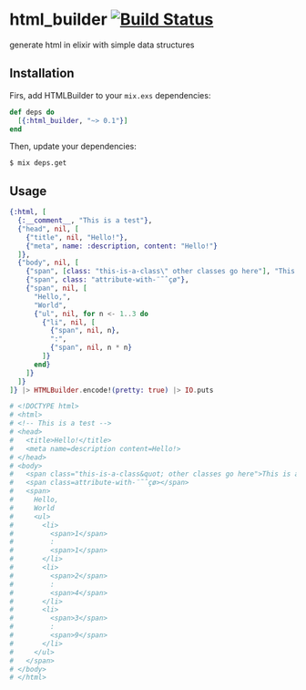 # html_builder [![Build Status](https://travis-ci.org/camshaft/html_builder.svg?branch=master)](https://travis-ci.org/camshaft/html_builder)

generate html in elixir with simple data structures

## Installation

Firs, add HTMLBuilder to your `mix.exs` dependencies:

```elixir
def deps do
  [{:html_builder, "~> 0.1"}]
end
```

Then, update your dependencies:

```shell
$ mix deps.get
```

## Usage

```elixir
{:html, [
  {:__comment__, "This is a test"},
  {"head", nil, [
    {"title", nil, "Hello!"},
    {"meta", name: :description, content: "Hello!"}
  ]},
  {"body", nil, [
    {"span", [class: "this-is-a-class\" other classes go here"], "This is a test"},
    {"span", class: "attribute-with-¨˜ˆçø"},
    {"span", nil, [
      "Hello,",
      "World",
      {"ul", nil, for n <- 1..3 do
        {"li", nil, [
          {"span", nil, n},
          ":",
          {"span", nil, n * n}
        ]}
      end}
    ]}
  ]}
]} |> HTMLBuilder.encode!(pretty: true) |> IO.puts

# <!DOCTYPE html>
# <html>
# <!-- This is a test -->
# <head>
#   <title>Hello!</title>
#   <meta name=description content=Hello!>
# </head>
# <body>
#   <span class="this-is-a-class&quot; other classes go here">This is a test</span>
#   <span class=attribute-with-¨˜ˆçø></span>
#   <span>
#     Hello,
#     World
#     <ul>
#       <li>
#         <span>1</span>
#         :
#         <span>1</span>
#       </li>
#       <li>
#         <span>2</span>
#         :
#         <span>4</span>
#       </li>
#       <li>
#         <span>3</span>
#         :
#         <span>9</span>
#       </li>
#     </ul>
#   </span>
# </body>
# </html>
```
